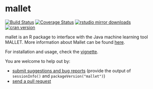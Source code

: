 mallet
======

[![Build Status](https://travis-ci.org/mimno/RMallet.svg?branch=master)](https://travis-ci.org/mimno/RMallet)
[![Coverage Status](https://coveralls.io/repos/mimno/RMallet/badge.svg)](https://coveralls.io/r/mimno/RMallet) [![rstudio mirror downloads](http://cranlogs.r-pkg.org/badges/grand-total/mallet)](https://github.com/metacran/cranlogs.app)
[![cran version](http://www.r-pkg.org/badges/version/mallet)](http://cran.rstudio.com/web/packages/mallet)

mallet is an R package to interface with the Java machine learning tool MALLET. More information about Mallet can be found [here](http://mallet.cs.umass.edu/).

For installation and usage, check the [vignette](http://htmlpreview.github.io/?https://raw.githubusercontent.com/mimno/RMallet/master/mallet/inst/doc/mallet.html).  

You are welcome to help out by:

  * [submit suggestions and bug reports](https://github.com/mimno/RMallet/issues) (provide the output of `sessionInfo()` and `packageVersion("mallet")`)
  * [send a pull request](https://github.com/mimno/RMallet/)



